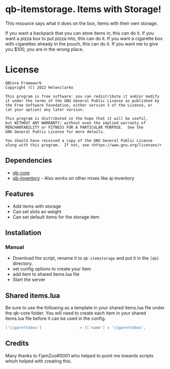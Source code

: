 # qb-itemstorage. Items with Storage!
This resource says what it does on the box, Items with their own storage.

If you want a backpack that you can store items in, this can do it.
If you want a pizza box to put pizza into, this can do it.
If you want a cigarette box with cigarettes already in the pouch, this can do it.
If you want me to give you $100, you are in the wrong place.

# License

    QBCore Framework
    Copyright (C) 2022 Helenclarko

    This program is free software: you can redistribute it and/or modify
    it under the terms of the GNU General Public License as published by
    the Free Software Foundation, either version 3 of the License, or
    (at your option) any later version.

    This program is distributed in the hope that it will be useful,
    but WITHOUT ANY WARRANTY; without even the implied warranty of
    MERCHANTABILITY or FITNESS FOR A PARTICULAR PURPOSE.  See the
    GNU General Public License for more details.

    You should have received a copy of the GNU General Public License
    along with this program.  If not, see <https://www.gnu.org/licenses/>

## Dependencies
- [qb-core](https://github.com/qbcore-framework/qb-core)
- [qb-inventory](https://github.com/qbcore-framework/qb-inventory) - Also works on other mixes like aj-inventory

## Features
- Add items with storage
- Can set slots an weight
- Can set default items for the storage item

## Installation
### Manual
- Download the script, rename it to `qb-itemstorage` and put it in the `[qb]` directory.
- set config options to create your item
- add item to shared items.lua file
- Start the server

## Shared items.lua
Be sure to use the following as a template in your shared items.lua file under the qb-core folder.
You will need to create each item in your shared items.lua file before it can be used in the config.

```lua
['cigarettebox'] 				 = {['name'] = 'cigarettebox', 			  	  	['label'] = 'Cigarette Box', 			['weight'] = 13, 		['type'] = 'item', 		['image'] = '69-brand-pack.png', 		['unique'] = true, 		['useable'] = true, 	['shouldClose'] = true,    ['combinable'] = nil,   ['description'] = 'A cigarette box for holding cigarettes'},
```

## Credits
Many thanks to FjamZoo#0001 who helped to point me towards scripts which helped with creating this.
